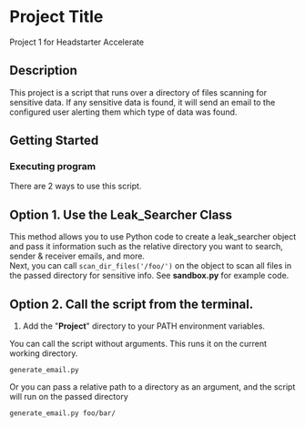 # Project Title

Project 1 for Headstarter Accelerate

## Description

This project is a script that runs over a directory of files scanning for sensitive data. If any sensitive data is found, it will send an email to the configured user alerting them which type of data was found.

## Getting Started

### Executing program

There are 2 ways to use this script. 

## Option 1. Use the Leak_Searcher Class
This method allows you to use Python code to create a leak_searcher object and pass it information such as the relative directory you want to search, sender & receiver emails, and more. <br/>
Next, you can call `scan_dir_files('/foo/')` on the object to scan all files in the passed directory for sensitive info. See **sandbox.py** for example code.

## Option 2. Call the script from the terminal.
1. Add the "**Project**" directory to your PATH environment variables.

You can call the script without arguments. This runs it on the current working directory.
```
generate_email.py
```
Or you can pass a relative path to a directory as an argument, and the script will run on the passed directory
```
generate_email.py foo/bar/
```
